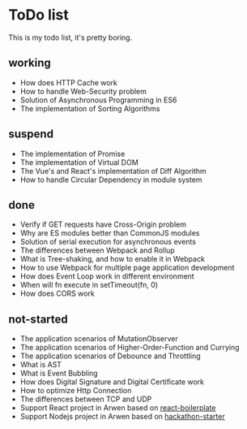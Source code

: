 # ToDo list

This is my todo list, it's pretty boring.

## working

-   How does HTTP Cache work
-   How to handle Web-Security problem
-   Solution of Asynchronous Programming in ES6
-   The implementation of Sorting Algorithms

## suspend

-   The implementation of Promise
-   The implementation of Virtual DOM
-   The Vue's and React's implementation of Diff Algorithm
-   How to handle Circular Dependency in module system

## done

-   Verify if GET requests have Cross-Origin problem
-   Why are ES modules better than CommonJS modules
-   Solution of serial execution for asynchronous events
-   The differences between Webpack and Rollup
-   What is Tree-shaking, and how to enable it in Webpack
-   How to use Webpack for multiple page application development
-   How does Event Loop work in different environment
-   When will fn execute in setTimeout(fn, 0)
-   How does CORS work

## not-started

-   The application scenarios of MutationObserver
-   The application scenarios of Higher-Order-Function and Currying
-   The application scenarios of Debounce and Throttling
-   What is AST
-   What is Event Bubbling
-   How does Digital Signature and Digital Certificate work
-   How to optimize Http Connection
-   The differences between TCP and UDP
-   Support React project in Arwen based on [react-boilerplate](https://github.com/kawhi66/react-boilerplate)
-   Support Nodejs project in Arwen based on [hackathon-starter](https://github.com/kawhi66/hackathon-starter)

